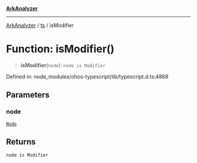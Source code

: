 [**ArkAnalyzer**](../../../../README.md)

***

[ArkAnalyzer](../../../../globals.md) / [ts](../README.md) / isModifier

# Function: isModifier()

> **isModifier**(`node`): `node is Modifier`

Defined in: node\_modules/ohos-typescript/lib/typescript.d.ts:4868

## Parameters

### node

[`Node`](../interfaces/Node.md)

## Returns

`node is Modifier`

